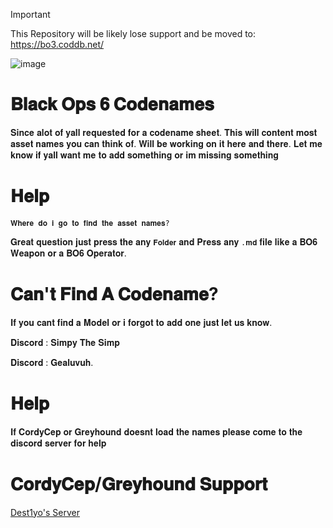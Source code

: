 > [!IMPORTANT]
> This Repository will be likely lose support and be moved to: https://bo3.coddb.net/

![image](https://github.com/user-attachments/assets/01d60042-a485-4c36-b99b-03d21ea042a2)


# 𝐁𝐥𝐚𝐜𝐤 𝐎𝐩𝐬 𝟔 𝐂𝐨𝐝𝐞𝐧𝐚𝐦𝐞𝐬 

𝐒𝐢𝐧𝐜𝐞 𝐚𝐥𝐨𝐭 𝐨𝐟 𝐲𝐚𝐥𝐥 𝐫𝐞𝐪𝐮𝐞𝐬𝐭𝐞𝐝 𝐟𝐨𝐫 𝐚 𝐜𝐨𝐝𝐞𝐧𝐚𝐦𝐞 𝐬𝐡𝐞𝐞𝐭. 𝐓𝐡𝐢𝐬 𝐰𝐢𝐥𝐥 𝐜𝐨𝐧𝐭𝐞𝐧𝐭 𝐦𝐨𝐬𝐭 𝐚𝐬𝐬𝐞𝐭 𝐧𝐚𝐦𝐞𝐬 𝐲𝐨𝐮 𝐜𝐚𝐧 𝐭𝐡𝐢𝐧𝐤 𝐨𝐟. 𝐖𝐢𝐥𝐥 𝐛𝐞 𝐰𝐨𝐫𝐤𝐢𝐧𝐠 𝐨𝐧 𝐢𝐭 𝐡𝐞𝐫𝐞 𝐚𝐧𝐝 𝐭𝐡𝐞𝐫𝐞. 𝐋𝐞𝐭 𝐦𝐞 𝐤𝐧𝐨𝐰 𝐢𝐟 𝐲𝐚𝐥𝐥 𝐰𝐚𝐧𝐭 𝐦𝐞 𝐭𝐨 𝐚𝐝𝐝 𝐬𝐨𝐦𝐞𝐭𝐡𝐢𝐧𝐠 𝐨𝐫 𝐢𝐦 𝐦𝐢𝐬𝐬𝐢𝐧𝐠 𝐬𝐨𝐦𝐞𝐭𝐡𝐢𝐧𝐠

# 𝐇𝐞𝐥𝐩
`𝐖𝐡𝐞𝐫𝐞 𝐝𝐨 𝐢 𝐠𝐨 𝐭𝐨 𝐟𝐢𝐧𝐝 𝐭𝐡𝐞 𝐚𝐬𝐬𝐞𝐭 𝐧𝐚𝐦𝐞𝐬?`

𝐆𝐫𝐞𝐚𝐭 𝐪𝐮𝐞𝐬𝐭𝐢𝐨𝐧 𝐣𝐮𝐬𝐭 𝐩𝐫𝐞𝐬𝐬 𝐭𝐡𝐞 𝐚𝐧𝐲 `𝐅𝐨𝐥𝐝𝐞𝐫` 𝐚𝐧𝐝 𝐏𝐫𝐞𝐬𝐬 𝐚𝐧𝐲 `.𝐦𝐝` 𝐟𝐢𝐥𝐞 𝐥𝐢𝐤𝐞 𝐚 𝐁𝐎𝟔 𝐖𝐞𝐚𝐩𝐨𝐧 𝐨𝐫 𝐚 𝐁𝐎𝟔 𝐎𝐩𝐞𝐫𝐚𝐭𝐨𝐫.

# 𝐂𝐚𝐧'𝐭 𝐅𝐢𝐧𝐝 𝐀 𝐂𝐨𝐝𝐞𝐧𝐚𝐦𝐞?
 𝐈𝐟 𝐲𝐨𝐮 𝐜𝐚𝐧𝐭 𝐟𝐢𝐧𝐝 𝐚 𝐌𝐨𝐝𝐞𝐥 𝐨𝐫 𝐢 𝐟𝐨𝐫𝐠𝐨𝐭 𝐭𝐨 𝐚𝐝𝐝 𝐨𝐧𝐞 𝐣𝐮𝐬𝐭 𝐥𝐞𝐭 𝐮𝐬 𝐤𝐧𝐨𝐰.  
 
 𝐃𝐢𝐬𝐜𝐨𝐫𝐝 : 𝐒𝐢𝐦𝐩𝐲 𝐓𝐡𝐞 𝐒𝐢𝐦𝐩 
 
 𝐃𝐢𝐬𝐜𝐨𝐫𝐝 : 𝐆𝐞𝐚𝐥𝐮𝐯𝐮𝐡.

# 𝐇𝐞𝐥𝐩
 𝐈𝐟 𝐂𝐨𝐫𝐝𝐲𝐂𝐞𝐩 𝐨𝐫 𝐆𝐫𝐞𝐲𝐡𝐨𝐮𝐧𝐝 𝐝𝐨𝐞𝐬𝐧𝐭 𝐥𝐨𝐚𝐝 𝐭𝐡𝐞 𝐧𝐚𝐦𝐞𝐬 𝐩𝐥𝐞𝐚𝐬𝐞 𝐜𝐨𝐦𝐞 𝐭𝐨 𝐭𝐡𝐞 𝐝𝐢𝐬𝐜𝐨𝐫𝐝 𝐬𝐞𝐫𝐯𝐞𝐫 𝐟𝐨𝐫 𝐡𝐞𝐥𝐩
 
# 𝐂𝐨𝐫𝐝𝐲𝐂𝐞𝐩/𝐆𝐫𝐞𝐲𝐡𝐨𝐮𝐧𝐝 𝐒𝐮𝐩𝐩𝐨𝐫𝐭
  [Dest1yo's Server](https://discord.gg/eY2Y5p2PEp)






